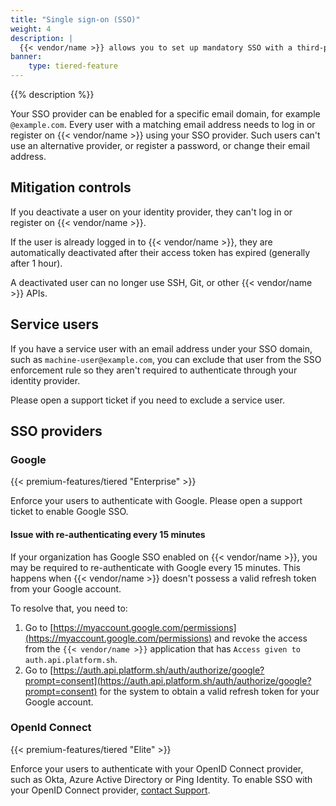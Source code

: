 ```yaml
---
title: "Single sign-on (SSO)"
weight: 4
description: |
  {{< vendor/name >}} allows you to set up mandatory SSO with a third-party identity provider (IdP) for all your users.
banner: 
    type: tiered-feature
---
```


{{% description %}}

Your SSO provider can be enabled for a specific email domain, for example `@example.com`. Every user with a matching email address needs to log in or register on {{< vendor/name >}} using your SSO provider. Such users can't use an alternative provider, or register a password, or change their email address.

## Mitigation controls

If you deactivate a user on your identity provider, they can't log in or register on {{< vendor/name >}}.

If the user is already logged in to {{< vendor/name >}}, they are automatically deactivated after their access token has expired (generally after 1 hour).

A deactivated user can no longer use SSH, Git, or other {{< vendor/name >}} APIs.

## Service users

If you have a service user with an email address under your SSO domain, such as `machine-user@example.com`, you can exclude that user from the SSO enforcement rule so they aren't required to authenticate through your identity provider.

Please open a support ticket if you need to exclude a service user.

## SSO providers

### Google

{{< premium-features/tiered "Enterprise" >}}

Enforce your users to authenticate with Google. Please open a support ticket to enable Google SSO.

#### Issue with re-authenticating every 15 minutes

If your organization has Google SSO enabled on {{< vendor/name >}}, you may be required to re-authenticate with Google every 15 minutes. This happens when {{< vendor/name >}} doesn't possess a valid refresh token from your Google account. 

To resolve that, you need to:

1. Go to [https://myaccount.google.com/permissions](https://myaccount.google.com/permissions) and revoke the access from the `{{< vendor/name >}}` application that has `Access given to auth.api.platform.sh`.
2. Go to [https://auth.api.platform.sh/auth/authorize/google?prompt=consent](https://auth.api.platform.sh/auth/authorize/google?prompt=consent) for the system to obtain a valid refresh token for your Google account.

### OpenId Connect

{{< premium-features/tiered "Elite" >}}

Enforce your users to authenticate with your OpenID Connect provider,
such as Okta, Azure Active Directory or Ping Identity. 
To enable SSO with your OpenID Connect provider,
[contact Support](https://console.platform.sh/-/users/~/tickets). 
